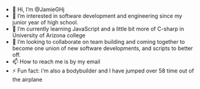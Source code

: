 - 👋 Hi, I’m @JamieGHj
- 👀 I’m interested in software development and engineering since my junior year of high school.
- 🌱 I’m currently learning JavaScript and a little bit more of C-sharp in University of Arizona college
- 💞️ I’m looking to collaborate on team building and coming together to become one union of new software developments, and scripts to better off.
- 📫 How to reach me is by my email
- ⚡ Fun fact: i'm also a bodybuilder and I have jumped over 58 time out of the airplane

<!---
JamieGHj/JamieGHj is a ✨ special ✨ repository because its `README.md` (this file) appears on your GitHub profile.
You can click the Preview link to take a look at your changes.
--->
